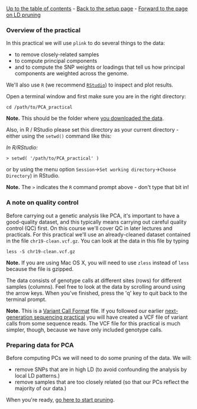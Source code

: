 [Up to the table of contents](Introduction.md) - [Back to the setup page](getting_setup.md) - [Forward to the page on LD pruning](ld_pruning.md)

### Overview of the practical

In this practical we will use `plink` to do several things to the data:

* to remove closely-related samples
* to compute principal components
* and to compute the SNP weights or loadings that tell us how principal components are weighted across the genome.

We'll also use `R` (we recommend [`RStudio`](https://www.rstudio.com)) to inspect and plot results.

Open a terminal window and first make sure you are in the right directory:

```
cd /path/to/PCA_practical
```

**Note.** This should be the folder where [you downloaded the data](getting_setup.md).

Also, in R / RStudio please set this directory as your current directory - either using the `setwd()` command like this:

*In R/RStudio:*
```
> setwd( '/path/to/PCA_practical' )
```

or by using the menu option `Session`->`Set working directory`->`Choose Directory`) in RStudio.

**Note.** The `>` indicates the `R` command prompt above - don't type that bit in!

### A note on quality control

Before carrying out a genetic analysis like PCA, it's important to have a good-quality dataset, and
this typically means carrying out careful quality control (QC) first. On this course we'll cover QC
in later lectures and practicals. For this practical we'll use an already-cleaned dataset contained
in the file `chr19-clean.vcf.gz`. You can look at the data in this file by typing

```
less -S chr19-clean.vcf.gz
```

**Note.** If you are using Mac OS X, you will need to use `zless` instead of `less` because the file is gzipped.

The data consists of genotype calls at different sites (rows) for different samples (columns).  Feel free to look at the data by scrolling around using the arrow keys. When you've finished, press the 'q' key to quit back to the terminal prompt.

**Note.** This is a [Variant Call Format](https://samtools.github.io/hts-specs/VCFv4.2.pdf) file.
If you followed our earlier [next-generation sequencing
practical](../../../Next_Generation_Sequencing/practicals/ngs_processing_pipeline/) you will have
created a VCF file of variant calls from some sequence reads.  The VCF file for this practical is much simpler, though, because we have only included genotype calls.

### Preparing data for PCA

Before computing PCs we will need to do some pruning of the data.  We will:

* remove SNPs that are in high LD (to avoid confounding the analysis by local LD patterns.)
* remove samples that are too closely related (so that our PCs reflect the majority of our data.)

When you're ready, [go here to start pruning](ld_pruning.md).
